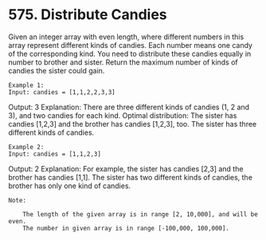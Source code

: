 # 575. Distribute Candies

Given an integer array with even length, where different numbers in this array represent
    different kinds of candies. Each number means one candy of the corresponding kind. You
    need to distribute these candies equally in number to brother and sister. Return the
    maximum number of kinds of candies the sister could gain.

    Example 1:
    Input: candies = [1,1,2,2,3,3]
Output: 3
Explanation:
There are three different kinds of candies (1, 2 and 3), and two candies for each kind.
Optimal distribution: The sister has candies [1,2,3] and the brother has candies [1,2,3], too.
The sister has three different kinds of candies.

    

    Example 2:
    Input: candies = [1,1,2,3]
Output: 2
Explanation: For example, the sister has candies [2,3] and the brother has candies [1,1].
The sister has two different kinds of candies, the brother has only one kind of candies.

    

    Note:
    
        The length of the given array is in range [2, 10,000], and will be even.
        The number in given array is in range [-100,000, 100,000].